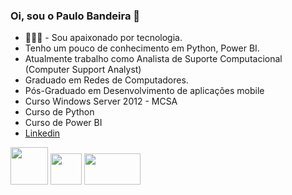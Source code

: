 ### Oi, sou o Paulo Bandeira 👋

  -  👨🏻‍💻 - Sou apaixonado por tecnologia.
  -  Tenho um pouco de conhecimento em Python, Power BI.
  -  Atualmente trabalho como Analista de Suporte Computacional (Computer Support Analyst)
  -  Graduado em Redes de Computadores.
  -  Pós-Graduado em Desenvolvimento de aplicações mobile
  -  Curso Windows Server 2012 - MCSA
  -  Curso de Python 
  -  Curso de Power BI
  -  [Linkedin](https://www.linkedin.com/in/paulo-roberto-ribeiro-bandeira-a55500243/)


<div style="display: inline">
   
   <img width="60" height="60" src="https://cdn.jsdelivr.net/gh/devicons/devicon/icons/python/python-original.svg" />            
   <img width="50" height="50" src="https://cdn.jsdelivr.net/gh/devicons/devicon/icons/pycharm/pycharm-original.svg" />
   <img width="90" height="50" src="https://user-images.githubusercontent.com/118223817/223824984-1c7e5b38-ac0a-4647-90da-25719b9aba57.png" />
</div>
          

<!--

            
          
**paulimbandeira/paulimbandeira** is a ✨ _special_ ✨ repository because its `README.md` (this file) appears on your GitHub profile.

Here are some ideas to get you started:

- 🔭 I’m currently working on ...
- 🌱 I’m currently learning ...
- 👯 I’m looking to collaborate on ...
- 🤔 I’m looking for help with ...
- 💬 Ask me about ...
- 📫 How to reach me: ...
- 😄 Pronouns: ...
- ⚡ Fun fact: ...
-->
